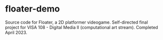 # floater-demo
Source code for Floater, a 2D platformer videogame. Self-directed final project for VISA 108 - Digital Media II (computational art stream). Completed April 2023.
